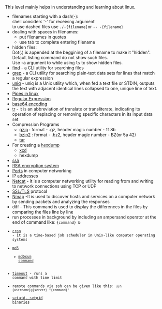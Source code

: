 This level mainly helps in understanding and learning about linux.
<br>

*	filenames starting with a dash(-):
	<br>shell considers '-' for receiving argument
	<br>to use dashed files use <code>./-{filename}</code>or <code>-- -{filename}</code>
* dealing with spaces in filenames:
	* put filenames in quotes
	* use tab to complete entering filename
* hidden files:
	<br>Dot(.) is appended at the beggining of a filename to make it "hidden".
	<br>Default listing command do not show such files.
	<br>Use -a argument to while using <code>ls</code> to show hidden files.
* <a href="https://en.wikipedia.org/wiki/Find_(Unix)">find</a> - a CLI utility for searching files
*	<a href="https://en.wikipedia.org/wiki/Grep">grep</a> - a CLI utility for searching plain-text data sets for lines that match a regular expression
*	<a href="https://en.wikipedia.org/wiki/Uniq">uniq</a> - uniq is a Unix utility which, when fed a text file or STDIN, outputs the text with adjacent identical lines collapsed to one, unique line of text.
* <a href="http://www.linfo.org/pipes.html">Pipes in linux</a>
* <a href="https://en.wikipedia.org › wiki › Regular_expression">Regular Expression</a>
* <a href="https://en.wikipedia.org/wiki/Base64">base64 encoding</a>
*	<a href="https://en.wikipedia.org/wiki/Tr_(Unix)">tr</a> - it is an abbreviation of translate or transliterate, indicating its operation of replacing or removing specific characters in its input data set
* Compression Programs
	* <a href="https://en.wikipedia.org/wiki/Bzip2">gzip</a> : format - .gz, header magic number - 1f 8b
	* <a href="https://en.wikipedia.org/wiki/Gzip">bzip2</a> : format - .bz2, header magic number - BZ(or 5a 42)
	* <a href="https://linux.die.net/man/1/tar">tar</a>
* For creating a <a href="https://en.wikipedia.org/wiki/Hex_dump">hexdump</a>
	* <a href="https://www.tutorialspoint.com/unix_commands/xxd.htm">xxd</a>
	* hexdump
* <a href="https://en.wikipedia.org/wiki/Secure_Shell">ssh</a>
* <a href="https://en.wikipedia.org/wiki/RSA_(cryptosystem)">RSA encryption system</a>
* <a href="https://en.wikipedia.org/wiki/Port_(computer_networking)">Ports</a> in computer networking
* <a href="https://en.wikipedia.org/wiki/IP_address">IP addresses</a>
* <a href="https://linux.die.net/man/1/nc">Netcat</a> - It is a computer networking utility for reading from and writing to network connections using TCP or UDP
* <a href="https://en.wikipedia.org/wiki/Transport_Layer_Security">SSL/TLS</a> protocol
* <a href="https://en.wikipedia.org/wiki/Nmap">Nmap</a> -It is used to discover hosts and services on a computer network by sending packets and analyzing the responses
* diff - This command is used to display the differences in the files by comparing the files line by line 
* run processes in background by including an ampersand operator at the end of command like: <code>{command} &</a>
* <a href="https://www.tecmint.com/11-cron-scheduling-task-examples-in-linux/">cron</a> - it is a time-based job scheduler in Unix-like computer operating systems
* <a href="https://en.wikipedia.org/wiki/MD5">md5</a>
	* <a href="https://www.tecmint.com/generate-verify-check-files-md5-checksum-linux/">md5sum command</a>
* <a href="https://linux.die.net/man/1/timeout">timeout</a> - runs a command with time limit
* remote commands via ssh can be given like this: <code>ssh {username}@{server} "{command}"</code>
* <a href="https://en.wikipedia.org/wiki/Setuid">setuid, setgid binaries</a>
	
